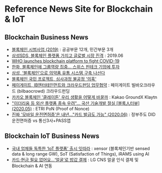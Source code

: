 # Reference News Site for Blockchain & IoT 

## Blockchain Business News 

- [블록체인 시범사업 (2019)](https://www.boannews.com/media/view.asp?idx=78461) : 공공부문 12개, 민간부문 3개
- [삼성SDS, 블록체인 플랫폼 가지고 글로벌 시장 진격](https://news.naver.com/main/ranking/read.nhn?mid=etc&sid1=111&rankingType=popular_day&oid=092&aid=0002164355&date=20190618&type=1&rankingSeq=1&rankingSectionId=105) : 2019.06
- [WHO launches blockchain platform to fight COVID-19](https://cointelegraph.com/news/world-health-organization-launches-blockchain-platform-to-fight-covid-19)
- [한화, 블록체인에 그룹역량 집중… 스위스 핀테크 기업에 투자](https://www.fnnews.com/news/202003301644349257?fbclid=IwAR2jDuPQ5H-DfQ5kbnLSnlxx16pbCpfLDE0LHKfI5LM1JPzj9e6W2eDPBPw)
- [삼성, ‘블록체인’으로 의약품 유통 시스템 구축 나선다](http://www.hitnews.co.kr/news/articleView.html?idxno=16019&fbclid=IwAR3D2GEnuJt_77LOSH2gSMHuFCjT7cXtKt90TYYBlcHmiB3Txtk86vjEgiI) 
- [블록체인 국민 프로젝트, 심사과정 불공정 '의혹'](https://beinews.net/news/articleView.html?idxno=31847)
- [페이게이트, IB엔터테인먼트와 크라우드펀딩 업무협약](http://m.mhj21.com/131256) : 페이게이트 빌바오크라우드 (bilbaocrowd) 크라우드펀딩
- [카카오 블록체인 '클레이튼' 우리 생활을 어떻게 바꿀까](http://m.hani.co.kr/arti/economy/it/898283.html?_fr=gg) : Kakao GroundX Klaytn
- ["이더리움 등 외산 플랫폼 종속 우려"… 국산 기술개발 절실 [블록人터뷰] (2020.05)](https://www.fnnews.com/news/202005251710498623) : ETRI PoN (Proof of Nonce)
- [진짜 '모바일 운전면허증'은 내년..."카드 발급도 가능" (2020.06)](https://zdnet.co.kr/view/?no=20200623171121) : 정부주도 DID 운전면허증 vs 통신3사+PASS앱

## Blockchain IoT Business News 
- [국내 업체들 독특한 ‘IoT 플랫폼’ 출시 잇따라](http://www.press9.kr/news/articleView.html?idxno=43496) : xensor (블록체인기반 sensed data & long range GW), SoT (Satisfaction of Things), iRAMS using AI
- [카드·현금 필요 없어요…‘얼굴’로 밥값 결제](http://news.naver.com/main/read.nhn?mode=LSD&mid=sec&sid1=001&oid=032&aid=0003005442) : LG CNS 얼굴 인식 결제 및 Blockchain & AI 연동

